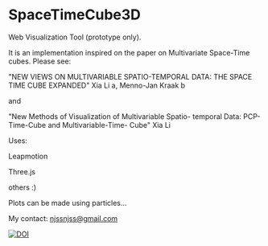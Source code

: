 SpaceTimeCube3D
===============

Web Visualization Tool (prototype only).

It is an implementation inspired on the paper on Multivariate Space-Time cubes. Please see:

"NEW VIEWS ON MULTIVARIABLE SPATIO-TEMPORAL DATA: THE SPACE TIME CUBE EXPANDED"
Xia Li a, Menno-Jan Kraak b

and

"New Methods of Visualization of Multivariable Spatio- temporal Data: PCP- Time-Cube and
Multivariable-Time- Cube"
Xia Li

Uses:

Leapmotion

Three.js

others :)

Plots can be made using particles...


My contact: njssnjss@gmail.com

[![DOI](https://zenodo.org/badge/20295/njss/SpaceTimeCube3D.svg)](https://zenodo.org/badge/latestdoi/20295/njss/SpaceTimeCube3D)

